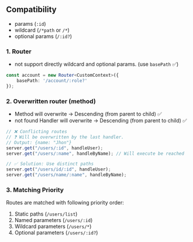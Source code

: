 
## Compatibility

- params (`:id`)
- wildcard (`/*path` or `/*`)
- optional params (`/:id?`)

### 1. Router

- not support directly wildcard and optional params. (use `basePath` ✅)

```ts
const account = new Router<CustomContext>({
    basePath: '/account/:role?'
});
  ```

### 2. Overwritten router (method)

- Method will overwrite → Descending (from parent to child) ✅
- not found Handler will overwrite → Descending (from parent to child) ✅

```ts
// ❌ Conflicting routes 
// ❓ Will be overwritten by the last handler.
// Output: {name: "Jhon"}
server.get("/users/:id", handleUser);
server.get("/users/:name", handleByName); // Will execute be reached

// ✅ Solution: Use distinct paths
server.get("/users/id/:id", handleUser);
server.get("/users/name/:name", handleByName);
```

### 3. Matching Priority

Routes are matched with following priority order:

1. Static paths (`/users/list`)
2. Named parameters (`/users/:id`)
3. Wildcard parameters (`/users/*`)
4. Optional parameters (`/users/:id?`)
